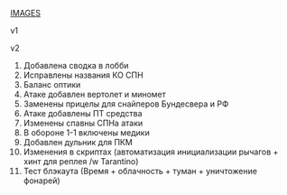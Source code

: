 [IMAGES]([url](https://drive.google.com/drive/folders/19LweGt_DtZcaO1LrQL6JPXNI5h7dqkUV?usp=sharing))

v1

v2

1. Добавлена сводка в лобби
2. Исправлены названия КО СПН
3. Баланс оптики
4. Атаке добавлен вертолет и миномет
5. Заменены прицелы для снайперов Бундесвера и РФ
6. Атаке добавлены ПТ средства
7. Изменены спавны СПНа атаки
8. В обороне 1-1 включены медики
9. Добавлен дульник для ПКМ
10. Изменения в скриптах (автоматизация инициализации рычагов + хинт для реплея /w Tarantino)
11. Тест блэкаута (Время + облачность + туман + уничтожение фонарей)
